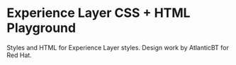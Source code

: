 # Experience Layer CSS + HTML Playground

Styles and HTML for Experience Layer styles.
Design work by AtlanticBT for Red Hat.